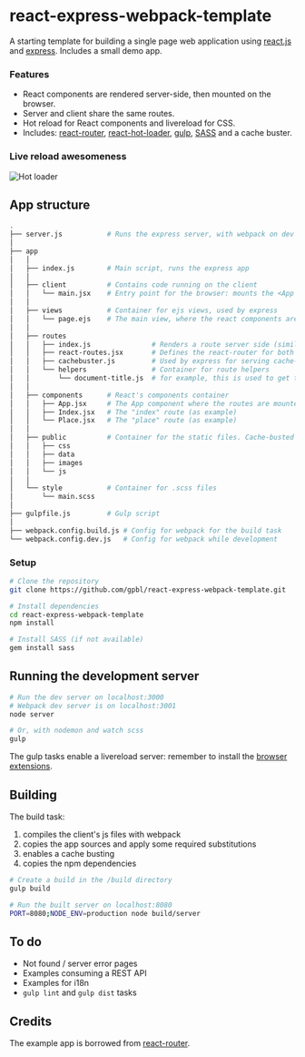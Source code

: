 # react-express-webpack-template

A starting template for building a single page web application using [react.js](http://www.reactjs.org) and [express](http://www.expressjs.com). Includes a small demo app.

### Features 

* React components are rendered server-side, then mounted on the browser.
* Server and client share the same routes.
* Hot reload for React components and livereload for CSS.
* Includes: [react-router](https://github.com/rackt/react-router), [react-hot-loader](https://github.com/gaearon/react-hot-loader), [gulp](http://www.gulpjs.com), [SASS](http://sass-lang.com) and a cache buster.

### Live reload awesomeness

![Hot loader](https://cloud.githubusercontent.com/assets/120693/5174592/ddba6aca-7432-11e4-81bb-db1a62e8c9f3.gif)


## App structure

```bash
.
├── server.js           # Runs the express server, with webpack on dev
│
├── app
│   │ 
│   ├── index.js        # Main script, runs the express app
│   │ 
│   ├── client          # Contains code running on the client
│   │   └── main.jsx    # Entry point for the browser: mounts the <App /> component on document.body.
│   │ 
│   ├── views           # Container for ejs views, used by express
│   │   └── page.ejs    # The main view, where the react components are rendered.
│   │ 
│   ├── routes
│   │   ├── index.js               # Renders a route server side (similar to client/main.jsx)
│   │   ├── react-routes.jsx       # Defines the react-router for both server and client
│   │   ├── cachebuster.js         # Used by express for serving cache-busted URLs
│   │   └── helpers                # Container for route helpers
│   │       └── document-title.js  # for example, this is used to get the <title> of the HTML document
│   │ 
│   ├── components      # React's components container
│   │   ├── App.jsx     # The App component where the routes are mounted
│   │   ├── Index.jsx   # The "index" route (as example)
│   │   └── Place.jsx   # The "place" route (as example)
│   │ 
│   ├── public          # Container for the static files. Cache-busted on build.
│   │   ├── css
│   │   ├── data
│   │   ├── images
│   │   └── js
│   │ 
│   └── style           # Container for .scss files
│       └── main.scss
│    
├── gulpfile.js         # Gulp script
│
├── webpack.config.build.js # Config for webpack for the build task
└── webpack.config.dev.js   # Config for webpack while development

```

### Setup

```bash
# Clone the repository
git clone https://github.com/gpbl/react-express-webpack-template.git

# Install dependencies
cd react-express-webpack-template
npm install

# Install SASS (if not available)
gem install sass
```

## Running the development server

```bash
# Run the dev server on localhost:3000
# Webpack dev server is on localhost:3001
node server

# Or, with nodemon and watch scss
gulp
```

The gulp tasks enable a livereload server: remember to install the [browser extensions](http://feedback.livereload.com/knowledgebase/articles/86242-how-do-i-install-and-use-the-browser-extensions).

## Building

The build task:

1. compiles the client's js files with webpack
2. copies the app sources and apply some required substitutions
3. enables a cache busting
4. copies the npm dependencies

```bash
# Create a build in the /build directory
gulp build

# Run the built server on localhost:8080
PORT=8080;NODE_ENV=production node build/server
```

## To do

* Not found / server error pages
* Examples consuming a REST API
* Examples for i18n
* `gulp lint` and `gulp dist` tasks

## Credits

The example app is borrowed from [react-router](https://github.com/rackt/react-router).
